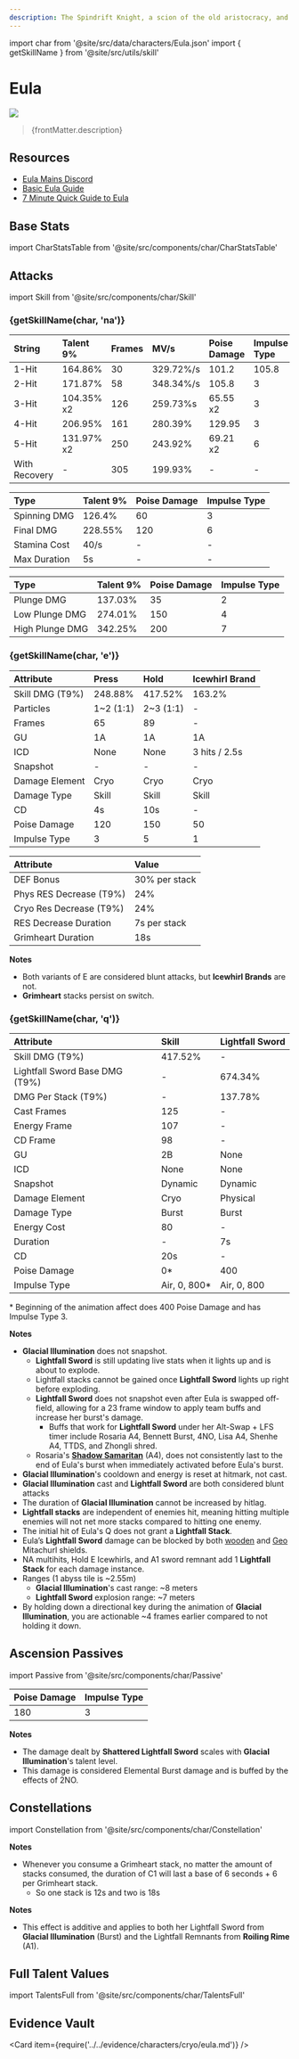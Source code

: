 ```yaml
---
description: The Spindrift Knight, a scion of the old aristocracy, and the Captain of the Knights of Favonius Reconnaissance Company. The reason for which a descendant of the ancient nobles might join the Knights remains a great mystery in Mondstadt to this very day.
---
```


import char from '@site/src/data/characters/Eula.json'
import { getSkillName } from '@site/src/utils/skill'

# Eula

![](/assets/characters/gacha/Eula.png)

<blockquote>{frontMatter.description}</blockquote>

## Resources

* [Eula Mains Discord](https://discord.gg/EulaMains)
* [Basic Eula Guide](https://keqingmains.com/eula/)
* [7 Minute Quick Guide to Eula](https://youtu.be/4pm1CQ7ftws)

## Base Stats

import CharStatsTable from '@site/src/components/char/CharStatsTable'

<CharStatsTable char={char} />

## Attacks

import Skill from '@site/src/components/char/Skill'

<Tabs>
<TabItem value='na' label='Normal Attacks'>
<h3>{getSkillName(char, 'na')}</h3>
<div class='talent-columns'>
<Skill char={char} skill='na' sectionFilter='Normal Attack' />

| String | Talent 9% | Frames | MV/s | Poise Damage | Impulse Type |
| :--- | :--- | :--- | :--- | :--- | :--- |
| 1-Hit | 164.86% | 30 | 329.72%/s | 101.2 | 105.8 |
| 2-Hit | 171.87% | 58 | 348.34%/s | 105.8 | 3 |
| 3-Hit | 104.35% x2 | 126 | 259.73%s | 65.55 x2 | 3 |
| 4-Hit | 206.95% | 161 | 280.39% | 129.95 | 3 |
| 5-Hit | 131.97% x2 | 250 | 243.92% | 69.21 x2 | 6 |
| With Recovery | - | 305 | 199.93% | - | - |

</div>
<div class='talent-columns'>
<Skill char={char} skill='na' sectionFilter='Charged Attack' />

| Type | Talent 9% | Poise Damage | Impulse Type |
| :--- | :--- | :--- | :--- |
| Spinning DMG | 126.4% | 60 | 3 |
| Final DMG | 228.55% | 120 | 6 |
| Stamina Cost | 40/s | - | - |
| Max Duration | 5s | - | - |

</div>
<div class='talent-columns'>
<Skill char={char} skill='na' sectionFilter='Plunging Attack' />

| Type | Talent 9% | Poise Damage | Impulse Type |
| :--- | :--- | :--- | :--- |
| Plunge DMG | 137.03% | 35 | 2 |
| Low Plunge DMG | 274.01% | 150 | 4 |
| High Plunge DMG | 342.25% | 200 | 7 |

</div>

</TabItem>

<TabItem value='e' label='Skill'>
<h3>{getSkillName(char, 'e')}</h3>
<div class='talent-columns'>
<Skill char={char} skill='e' />

| Attribute | Press | Hold | Icewhirl Brand | 
| :--- | :--- | :--- | :--- |
| Skill DMG \(T9%\) | 248.88% | 417.52% | 163.2% | 
| Particles | 1~2 \(1:1\) | 2~3 \(1:1\) | - |
| Frames | 65 | 89 | - |
| GU | 1A | 1A | 1A | 
| ICD | None | None | 3 hits / 2.5s |
| Snapshot | - | - | - | 
| Damage Element | Cryo | Cryo | Cryo | 
| Damage Type | Skill | Skill | Skill | 
| CD | 4s | 10s | - |
| Poise Damage | 120 | 150 | 50 |
| Impulse Type | 3 | 5 | 1 |

</div>

| Attribute | Value |
| :--- | :--- |
| DEF Bonus | 30% per stack |
| Phys RES Decrease \(T9%\) | 24% |
| Cryo Res Decrease \(T9%\) | 24% | 
| RES Decrease Duration | 7s per stack |
| Grimheart Duration | 18s |

**Notes**
* Both variants of E are considered blunt attacks, but **Icewhirl Brands** are not.
* **Grimheart** stacks persist on switch.

</TabItem>

<TabItem value='q' label='Burst'>
<h3>{getSkillName(char, 'q')}</h3>
<div class='talent-columns'>
<Skill char={char} skill='q'/>

| Attribute | Skill | Lightfall Sword |
| :--- | :--- | :--- | 
| Skill DMG \(T9%\) | 417.52% | - |
| Lightfall Sword Base DMG \(T9%\) | - | 674.34% |
| DMG Per Stack \(T9%\) | - | 137.78% |
| Cast Frames | 125 | - |
| Energy Frame | 107 | - |
| CD Frame | 98 | - |
| GU | 2B | None |
| ICD | None | None |
| Snapshot | Dynamic | Dynamic |
| Damage Element | Cryo | Physical | 
| Damage Type | Burst | Burst |
| Energy Cost | 80 | - | 
| Duration | - | 7s | 
| CD | 20s | - | 
| Poise Damage | 0\* | 400 |
| Impulse Type | Air, 0, 800\* | Air, 0, 800 |

</div>

\* Beginning of the animation affect does 400  Poise Damage and has Impulse Type 3.

**Notes**
* **Glacial Illumination** does not snapshot.
  * **Lightfall Sword** is still updating live stats when it lights up and is about to explode.
  * Lightfall stacks cannot be gained once **Lightfall Sword** lights up right before exploding.
  * **Lightfall Sword** does not snapshot even after Eula is swapped off-field, allowing for a 23 frame window to apply team buffs and increase her burst's damage. 
    * Buffs that work for **Lightfall Sword** under her Alt-Swap + LFS timer include Rosaria A4, Bennett Burst, 4NO, Lisa A4, Shenhe A4, TTDS, and Zhongli shred.
  * Rosaria's [**Shadow Samaritan**](rosaria.md#ascension-passives) \(A4\), does not consistently last to the end of Eula's burst when immediately activated before Eula's burst. 
* **Glacial Illumination**'s cooldown and energy is reset at hitmark, not cast. 
* **Glacial Illumination** cast and **Lightfall Sword** are both considered blunt attacks
* The duration of **Glacial Illumination** cannot be increased by hitlag.
* **Lightfall stacks** are independent of enemies hit, meaning hitting multiple enemies will not net more stacks compared to hitting one enemy.
* The initial hit of Eula's Q does not grant a **Lightfall Stack**.
* Eula’s **Lightfall Sword** damage can be blocked by both [wooden](https://imgur.com/a/bL0UttC) and [Geo](https://imgur.com/a/PU9gkvv) Mitachurl shields.
* NA multihits, Hold E Icewhirls, and A1 sword remnant add 1 **Lightfall Stack** for each damage instance.
* Ranges \(1 abyss tile is ~2.55m\)
  * **Glacial Illumination**'s cast range: ~8 meters
  * **Lightfall Sword** explosion range: ~7 meters
* By holding down a directional key during the animation of **Glacial Illumination**, you are actionable ~4 frames earlier compared to not holding it down.  

</TabItem>
</Tabs>

## Ascension Passives

import Passive from '@site/src/components/char/Passive'

<Tabs>
<TabItem value='passive' label='Passive'>
<Passive char={char} passive={2} />
</TabItem>

<TabItem value='a1' label='Ascension 1'>
<Passive char={char} passive={0} />

| Poise Damage | Impulse Type |
| :--- | :--- |
| 180 | 3 |

**Notes**
* The damage dealt by **Shattered Lightfall Sword** scales with **Glacial Illumination**'s talent level.
* This damage is considered Elemental Burst damage and is buffed by the effects of 2NO.

</TabItem>

<TabItem value="a4" label="Ascension 4">
<Passive char={char} passive={1} />
</TabItem>
</Tabs>

## Constellations

import Constellation from '@site/src/components/char/Constellation'

<Tabs>
<TabItem value='c1' label='C1'>
<Constellation char={char} constellation={1} />

**Notes**
* Whenever you consume a Grimheart stack, no matter the amount of stacks consumed, the duration of C1 will last a base of 6 seconds + 6 per Grimheart stack.
  * So one stack is 12s and two is 18s

</TabItem>

<TabItem value='c2' label='C2'>
<Constellation char={char} constellation={2} />
</TabItem>

<TabItem value='c3' label='C3'>
<Constellation char={char} constellation={3} />
</TabItem>

<TabItem value='c4' label='C4'>
<Constellation char={char} constellation={4} />

**Notes**
* This effect is additive and applies to both her Lightfall Sword from **Glacial Illumination** \(Burst\) and the Lightfall Remnants from **Roiling Rime** \(A1\).

</TabItem>

<TabItem value='c5' label='C5'>
<Constellation char={char} constellation={5} />
</TabItem>

<TabItem value='c6' label='C6'>
<Constellation char={char} constellation={6} />
</TabItem>
</Tabs>

## Full Talent Values

import TalentsFull from '@site/src/components/char/TalentsFull'

<TalentsFull char={char}/>

## Evidence Vault

<Card item={require('../../evidence/characters/cryo/eula.md')} />

